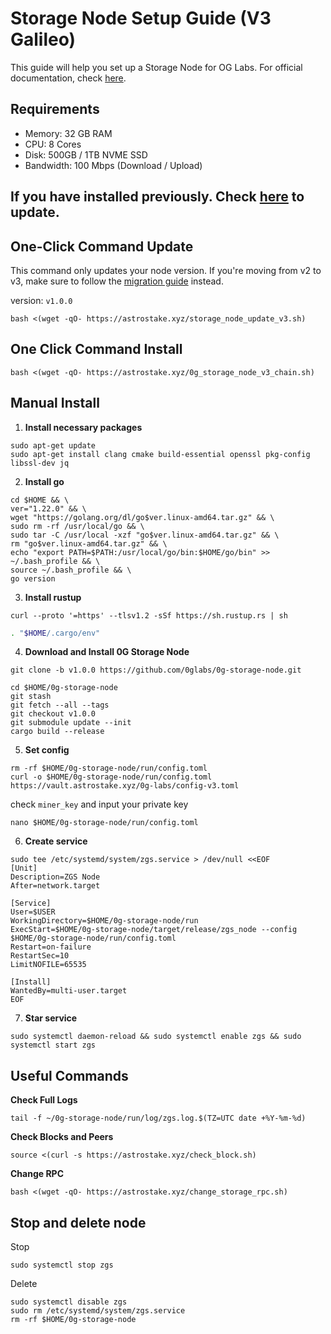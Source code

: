 # Storage Node Setup Guide (V3 Galileo)

This guide will help you set up a Storage Node for OG Labs.
For official documentation, check [here](https://docs.0g.ai/run-a-node/storage-node).

## Requirements
- Memory: 32 GB RAM
- CPU: 8 Cores
- Disk: 500GB / 1TB NVME SSD
- Bandwidth: 100 Mbps (Download / Upload)

## If you have installed previously. Check [here](https://docs.astrostake.xyz/0g-labs/storage-node-v3-update) to update.

## One-Click Command Update

This command only updates your node version. If you're moving from v2 to v3, make sure to follow the [migration guide](https://docs.astrostake.xyz/0g-labs/storage-node-v3-update) instead.

version: `v1.0.0`
```
bash <(wget -qO- https://astrostake.xyz/storage_node_update_v3.sh)
```

## One Click Command Install

```
bash <(wget -qO- https://astrostake.xyz/0g_storage_node_v3_chain.sh)
```

## Manual Install

1. **Install necessary packages**
```
sudo apt-get update
sudo apt-get install clang cmake build-essential openssl pkg-config libssl-dev jq
```
2. **Install go**
```
cd $HOME && \
ver="1.22.0" && \
wget "https://golang.org/dl/go$ver.linux-amd64.tar.gz" && \
sudo rm -rf /usr/local/go && \
sudo tar -C /usr/local -xzf "go$ver.linux-amd64.tar.gz" && \
rm "go$ver.linux-amd64.tar.gz" && \
echo "export PATH=$PATH:/usr/local/go/bin:$HOME/go/bin" >> ~/.bash_profile && \
source ~/.bash_profile && \
go version
```
3. **Install rustup**
```
curl --proto '=https' --tlsv1.2 -sSf https://sh.rustup.rs | sh
```
```sh
. "$HOME/.cargo/env"
```
4. **Download and Install 0G Storage Node**
```
git clone -b v1.0.0 https://github.com/0glabs/0g-storage-node.git
```
```
cd $HOME/0g-storage-node
git stash
git fetch --all --tags
git checkout v1.0.0
git submodule update --init
cargo build --release
```
5. **Set config**

```
rm -rf $HOME/0g-storage-node/run/config.toml
curl -o $HOME/0g-storage-node/run/config.toml https://vault.astrostake.xyz/0g-labs/config-v3.toml
```

check `miner_key` and input your private key
```
nano $HOME/0g-storage-node/run/config.toml
```
6. **Create service**
```
sudo tee /etc/systemd/system/zgs.service > /dev/null <<EOF
[Unit]
Description=ZGS Node
After=network.target

[Service]
User=$USER
WorkingDirectory=$HOME/0g-storage-node/run
ExecStart=$HOME/0g-storage-node/target/release/zgs_node --config $HOME/0g-storage-node/run/config.toml
Restart=on-failure
RestartSec=10
LimitNOFILE=65535

[Install]
WantedBy=multi-user.target
EOF
```
7. **Star service**
```
sudo systemctl daemon-reload && sudo systemctl enable zgs && sudo systemctl start zgs
```

## Useful Commands
**Check Full Logs**
```
tail -f ~/0g-storage-node/run/log/zgs.log.$(TZ=UTC date +%Y-%m-%d)
```

**Check Blocks and Peers**
```
source <(curl -s https://astrostake.xyz/check_block.sh)
```

**Change RPC**
```
bash <(wget -qO- https://astrostake.xyz/change_storage_rpc.sh)
```

## Stop and delete node

Stop
```
sudo systemctl stop zgs
```

Delete
```
sudo systemctl disable zgs
sudo rm /etc/systemd/system/zgs.service
rm -rf $HOME/0g-storage-node
```
